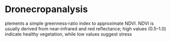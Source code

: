 # Dronecropanalysis
plements a simple greenness‑ratio index to approximate NDVI. NDVI is usually derived from near‑infrared and red reflectance; high values (0.5–1.0) indicate healthy vegetation, while low values suggest stress

